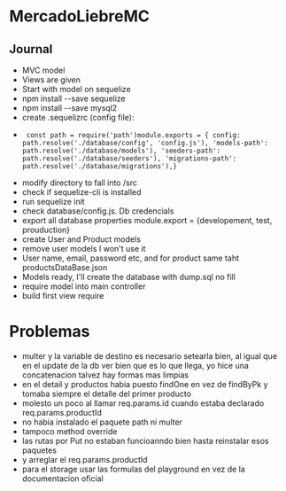 # MercadoLiebreMC

## Journal

- MVC model
- Views are given
- Start with model on sequelize
-   npm install --save sequelize
-   npm install --save mysql2
- create .sequelizrc (config file):
-      const path = require('path')module.exports = { config: path.resolve('./database/config', 'config.js'), 'models-path': path.resolve('./database/models'), 'seeders-path': path.resolve('./database/seeders'), 'migrations-path': path.resolve('./database/migrations'),}
- modify directory to fall into /src
- check if sequelize-cli is installed
- run sequelize init
- check database/config.js. Db credencials
- export all database properties module.export = {developement, test, prouduction}
- create User and Product models
- remove user models I won't use it
- User name, email, password etc, and for product same taht productsDataBase.json
- Models ready, I'll create the database with dump.sql no fill
- require model into main controller
- build first view require


# Problemas
- multer y la variable de destino es necesario setearla bien, al igual que en el update de la db
    ver bien que es lo que llega, yo hice una concatenacion talvez hay formas mas limpias
- en el detail y productos habia puesto findOne en vez de findByPk y tomaba siempre el detalle del primer producto
- molesto un poco al llamar req.params.id cuando estaba declarado req.params.productId
- no habia instalado el paquete path ni multer
- tampoco method override
- las rutas por Put no estaban funcioanndo bien hasta reinstalar esos paquetes
- y arreglar el req.params.productId
- para el storage usar las formulas del playground en vez de la documentacion oficial
